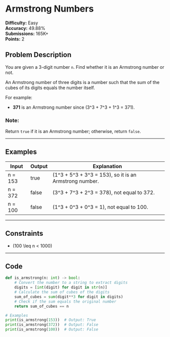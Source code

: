 # Armstrong Numbers  

**Difficulty:** Easy  
**Accuracy:** 49.88%  
**Submissions:** 165K+  
**Points:** 2  

## Problem Description  
You are given a 3-digit number `n`. Find whether it is an Armstrong number or not.  

An Armstrong number of three digits is a number such that the sum of the cubes of its digits equals the number itself.  

For example:  
- **371** is an Armstrong number since \(3^3 + 7^3 + 1^3 = 371\).  

### Note:  
Return `true` if it is an Armstrong number; otherwise, return `false`.  

---

## Examples  

| Input  | Output | Explanation                                      |  
|--------|--------|--------------------------------------------------|  
| n = 153| true   | \(1^3 + 5^3 + 3^3 = 153\), so it is an Armstrong number.|  
| n = 372| false  | \(3^3 + 7^3 + 2^3 = 378\), not equal to 372.     |  
| n = 100| false  | \(1^3 + 0^3 + 0^3 = 1\), not equal to 100.       |  

---

## Constraints  

- \(100 \leq n < 1000\)  

---

## Code  

```python
def is_armstrong(n: int) -> bool:
    # Convert the number to a string to extract digits
    digits = [int(digit) for digit in str(n)]
    # Calculate the sum of cubes of the digits
    sum_of_cubes = sum(digit**3 for digit in digits)
    # Check if the sum equals the original number
    return sum_of_cubes == n

# Examples
print(is_armstrong(153))  # Output: True
print(is_armstrong(372))  # Output: False
print(is_armstrong(100))  # Output: False
